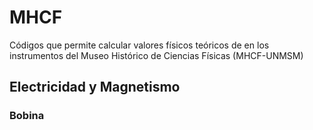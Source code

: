 # MHCF
Códigos que permite calcular valores físicos teóricos de en los instrumentos del Museo Histórico de Ciencias Físicas (MHCF-UNMSM)

## Electricidad y Magnetismo
### Bobina
